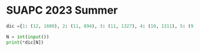 # SUAPC 2023 Summer

```python
dic ={1: (12, 1600), 2: (11, 894), 3: (11, 1327), 4: (10, 1311), 5: (9, 1004), 6: (9, 1178), 7: (9, 1357), 8: (8, 837), 9: (7, 1055), 10: (6, 556), 11: (6, 773)}

N = int(input())
print(*dic[N])
```

